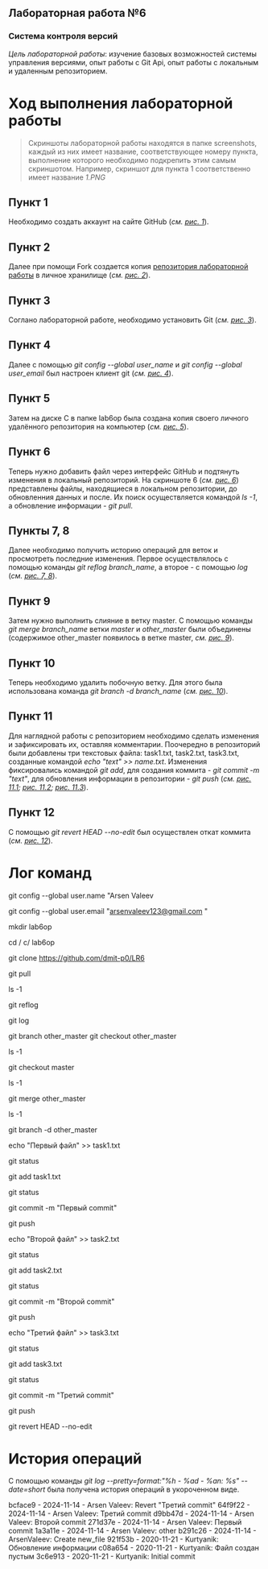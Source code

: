 ## __Лабораторная работа №6__
### __Система контроля версий__
_Цель лабораторной работы_: изучение базовых возможностей системы управления версиями, опыт работы с Git Api, опыт работы с локальным и удаленным репозиторием.
# Ход выполнения лабораторной работы
> Скриншоты лабораторной работы находятся в папке screenshots, каждый из них имеет название, соответствующее номеру пункта, выполнение которого необходимо подкрепить этим самым скриншотом. Например, скриншот для пункта 1 соответственно имеет название _1.PNG_
## Пункт 1
Необходимо создать аккаунт на сайте GitHub (_см. [рис. 1](https://github.com/ArsenValeev/LR6/blob/report/screen/png1.png)_). 
## Пункт 2
Далее при помощи Fork создается копия [репозитория лабораторной работы](https://github.com/Kurtyanik/LR6/) в личное хранилище (_см. [рис. 2](https://github.com/ArsenValeev/LR6/blob/report/screen/png2.png)_).
## Пункт 3
Соглано лабораторной работе, необходимо установить Git (_см. [рис. 3](https://github.com/ArsenValeev/LR6/blob/report/screen/png3.png)_).
## Пункт 4
Далее с помощью _git config --global user_name_ и _git config --global user_email_ был настроен клиент git (_см. [рис. 4](https://github.com/ArsenValeev/LR6/blob/report/screen/png4.png)_).
## Пункт 5
Затем на диске С в папке lab6op была создана копия своего личного удалённого репозитория на компьютер (_см. [рис. 5](https://github.com/ArsenValeev/LR6/blob/report/screen/png5.png)_).
## Пункт 6
Теперь нужно добавить файл через интерфейс GitHub и подтянуть изменения в локальный репозиторий. На скриншоте 6 (_см. [рис. 6](https://github.com/ArsenValeev/LR6/blob/report/screen/png6.png)_) представлены файлы, находящиеся в локальном репозитории, до обновленния данных и после. Их поиск осуществляется командой _ls -1_, а обновление информации - _git pull_.
## Пункты 7, 8
Далее необходимо получить историю операций для веток и просмотреть последние изменения. Первое осуществлялось с помощью команды _git reflog branch_name_, а второе - с помощью _log_ (_см. [рис. 7, 8](https://github.com/ArsenValeev/LR6/blob/report/screen/png7_8.png)_).
## Пункт 9
Затем нужно выполнить слияние в ветку master. С помощью команды _git merge branch_name_ ветки _master_ и _other_master_ были объединены (содержимое other_master появилось в ветке master, _см. [рис. 9](https://github.com/ArsenValeev/LR6/blob/report/screen/png9.png)_).
## Пункт 10
Теперь необходимо удалить побочную ветку. Для этого была использована команда _git branch -d branch_name_ (_см. [рис. 10](https://github.com/ArsenValeev/LR6/blob/report/screen/png10.png)_).
## Пункт 11
Для наглядной работы с репозиторием необходимо сделать изменения и зафиксировать их, оставляя комментарии. Поочередно в репозиторий были добавлены три текстовых файла: task1.txt, task2.txt, task3.txt, созданные командой _echo "text" >> name.txt_. Изменения фиксировались командой _git add_, для создания коммита - _git commit -m "text"_, для обновления информации в репозитории - _git push_ (_см. [рис. 11.1](https://github.com/ArsenValeev/LR6/blob/report/screen/png11_1.png); [рис. 11.2](https://github.com/ArsenValeev/LR6/blob/report/screen/png11_2.png); [рис. 11.3](https://github.com/ArsenValeev/LR6/blob/report/screen/png11_3.png)_).
## Пункт 12
С помощью _git revert HEAD --no-edit_ был осуществлен откат коммита (_см. [рис. 12](https://github.com/ArsenValeev/LR6/blob/report/screen/png12.png)_).

# Лог команд
git config --global user.name "Arsen Valeev

git config --global user.email "arsenvaleev123@gmail.com "

mkdir lab6op

cd / c/ lab6op 

git clone https://github.com/dmit-p0/LR6

git pull

ls -1

git reflog

git log
	
git branch other_master
git checkout other_master

ls -1

git checkout master

ls -1

git merge other_master

ls -1

git branch -d other_master

echo "Первый файл" >> task1.txt

git status

git add task1.txt

git status

git commit -m "Первый commit"

git push

echo "Второй файл" >> task2.txt

git status

git add task2.txt

git status

git commit -m "Второй commit"

git push

echo "Третий файл" >> task3.txt

git status

git add task3.txt

git status

git commit -m "Третий commit"

git push

git revert HEAD --no-edit

# История операций
С помощью команды _git log --pretty=format:"%h - %ad - %an: %s" --date=short_ была получена история операций в укороченном виде.

bcface9 - 2024-11-14 - Arsen Valeev: Revert "Третий commit"
64f9f22 - 2024-11-14 - Arsen Valeev: Третий commit
d9bb47d - 2024-11-14 - Arsen Valeev: Второй commit
271d37e - 2024-11-14 - Arsen Valeev: Первый commit
1a3a11e - 2024-11-14 - Arsen Valeev: other
b291c26 - 2024-11-14 - ArsenValeev: Create new_file
921f53b - 2020-11-21 - Kurtyanik: Обновление информации
c08a654 - 2020-11-21 - Kurtyanik: Файл создан пустым
3c6e913 - 2020-11-21 - Kurtyanik: Initial commit

